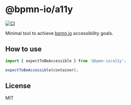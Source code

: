 # @bpmn-io/a11y

[![CI](https://github.com/bpmn-io/a11y/workflows/CI/badge.svg)](https://github.com/bpmn-io/a11y/actions?query=workflow%3ACI)

Minimal tool to achieve [bpmn.io](https://bpmn.io) accessibility goals.

## How to use

```javascript
import { expectToBeAccessible } from '@bpmn-io/a11y';

expectToBeAccessible(container);
```

## License

MIT
